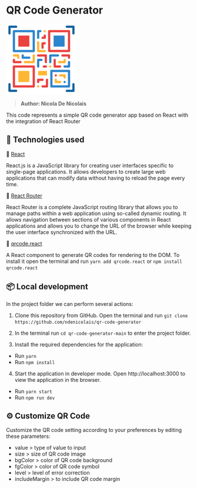 # QR Code Generator
<img src='public\logo-192x192.png'>

> <b>Author: Nicola De Nicolais</b>

This code represents a simple QR code generator app based on React with the integration of React Router

## 🚀 Technologies used

💠 [React](https://reactjs.org/)

React.js is a JavaScript library for creating user interfaces specific to single-page applications. It allows developers to create large web applications that can modify data without having to reload the page every time.

📍 [React Router](https://reactrouter.com/)

React Router is a complete JavaScript routing library that allows you to manage paths within a web application using so-called dynamic routing. It allows navigation between sections of various components in React applications and allows you to change the URL of the browser while keeping the user interface synchronized with the URL.

🔴 [qrcode.react](https://www.npmjs.com/package/qrcode.react)

A React component to generate QR codes for rendering to the DOM. To install it open the terminal and run `yarn add qrcode.react` or `npm install qrcode.react`

## 📦 Local development
In the project folder we can perform several actions:

1) Clone this repository from GitHub. Open the terminal and run `git clone https://github.com/ndenicolais/qr-code-generator`

2) In the terminal run    `cd qr-code-generator-main` to enter the project folder.

3) Install the required dependencies for the application:
- Run `yarn` 
- Run `npm install`

4) Start the application in developer mode.
Open http://localhost:3000 to view the application in the browser.
- Run `yarn start` 
- Run `npm run dev`

## ⚙️ Customize QR Code

Customize the QR code setting according to your preferences by editing these parameters:

- value > type of value to input
- size > size of QR code image
- bgColor > color of QR code background
- fgColor > color of QR code symbol
- level > level of error correction
- includeMargin > to include QR code margin